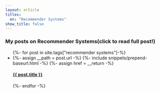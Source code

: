 ```yaml
---
layout: article
titles:
  en: "Recommender Systems"
show_title: false
---
```


### My posts on Recommender Systems(click to read full post!)
<div class="post-list">
  <ul>
    {%- for post in site.tags["recommender systems"]-%}
    <li>
      {%- assign __path = post.url -%}
      {%- include snippets/prepend-baseurl.html -%}
      {%- assign href = __return -%}
      <div>
        <h4><a href="{{ href }}">{{ post.title }}</a></h4>
      </div>
    </li>
    {%- endfor -%}
  </ul>
</div>



<script>
  {%- include scripts/home.js -%}
</script>

